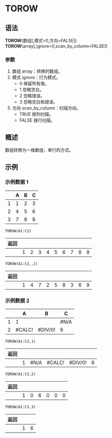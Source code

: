 # TOROW

## 语法

**TOROW**(数组[,模式=0,方向=FALSE])  
**TOROW**(array[,ignore=0,scan_by_column=FALSE])

### 参数

1. 数组 array：转换的数组。
2. 模式 ignore：行为模式。
   - 0 保留所有值。
   - 1 忽略空白。
   - 2 忽略错误。
   - 3 忽略空白和错误。
3. 方向 scan_by_column：扫描方向。
   - TRUE 按列扫描。
   - FALSE 按行扫描。

## 概述

数组转换为一维数组，单行的方式。

## 示例

### 示例数据 1

|     | A   | B   | C   |
| --- | --- | --- | --- |
| 1   | 1   | 2   | 3   |
| 2   | 4   | 5   | 6   |
| 3   | 7   | 8   | 9   |

```excel
TOROW(A1:C3)
```

| 返回 |     |     |     |     |     |     |     |     |     |
| ---- | --- | --- | --- | --- | --- | --- | --- | --- | --- |
|      | 1   | 2   | 3   | 4   | 5   | 6   | 7   | 8   | 9   |

```excel
TOROW(A1:C3,,1)
```

| 返回 |     |     |     |     |     |     |     |     |     |
| ---- | --- | --- | --- | --- | --- | --- | --- | --- | --- |
|      | 1   | 4   | 7   | 2   | 5   | 8   | 3   | 6   | 9   |

### 示例数据 2

|     | A      | B       | C    |
| --- | ------ | ------- | ---- |
| 1   | 1      |         | #N/A |
| 2   | #CALC! | #DIV/0! | 6    |

```excel
TOROW(A1:C3,1)
```

| 返回 |     |      |        |         |     |
| ---- | --- | ---- | ------ | ------- | --- |
|      | 1   | #N/A | #CALC! | #DIV/0! | 6   |

```excel
TOROW(A1:C3,2)
```

| 返回 |     |     |     |     |     |     |
| ---- | --- | --- | --- | --- | --- | --- |
|      | 1   | 0   | 6   | 0   | 0   | 0   |

```excel
TOROW(A1:C3,3)
```

| 返回 |     |     |
| ---- | --- | --- |
|      | 1   | 6   |
